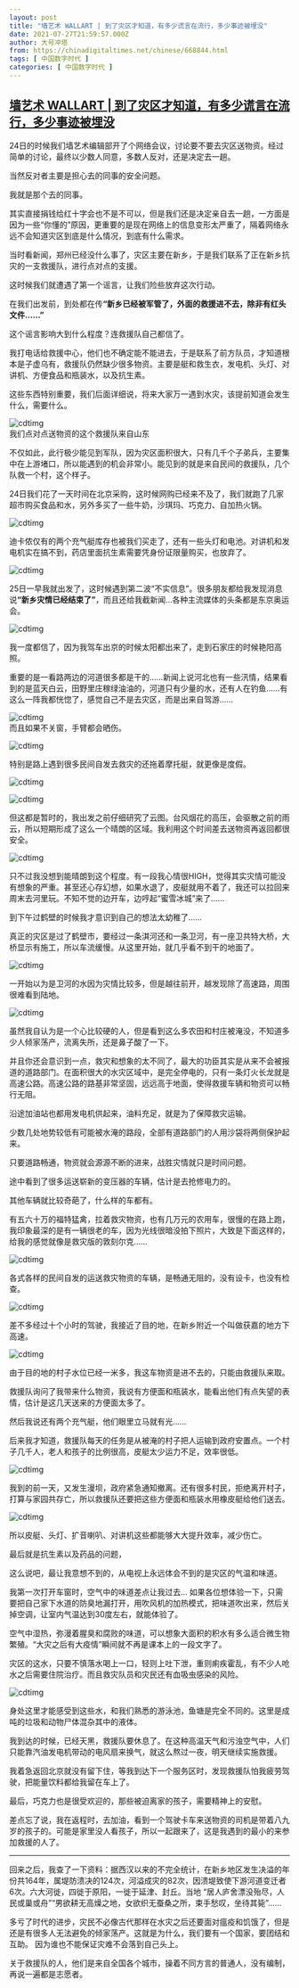 ```yaml
---
layout: post
title: "墙艺术 WALLART | 到了灾区才知道，有多少谎言在流行，多少事迹被埋没"
date: 2021-07-27T21:59:57.000Z
author: 大号冲塔
from: https://chinadigitaltimes.net/chinese/668844.html
tags: [ 中国数字时代 ]
categories: [ 中国数字时代 ]
---
```

<!--1627423197000-->
[墙艺术 WALLART | 到了灾区才知道，有多少谎言在流行，多少事迹被埋没](https://chinadigitaltimes.net/chinese/668844.html)
------

<div>
<p>24日的时候我们墙艺术编辑部开了个网络会议，讨论要不要去灾区送物资。经过简单的讨论，最终以少数人同意，多数人反对，还是决定去一趟。</p><p>当然反对者主要是担心去的同事的安全问题。</p><p>我就是那个去的同事。</p><p>其实直接捐钱给红十字会也不是不可以，但是我们还是决定亲自去一趟，一方面是因为一些“你懂的”原因，更重要的是现在网络上的信息变形太严重了，隔着网络永远不会知道灾区到底是什么情况，到底有什么需求。</p><p>当时看新闻，郑州已经没什么事了，灾区主要在新乡，于是我们联系了正在新乡抗灾的一支救援队，进行点对点的支援。</p><p>这时候我们就遭遇了第一个谣言，让我们险些放弃这次行动。</p><p>在我们出发前，到处都在传<strong>“新乡已经被军管了，外面的救援进不去，除非有红头文件……”</strong></p><p>这个谣言影响大到什么程度？连救援队自己都信了。</p><p>我打电话给救援中心，他们也不确定能不能进去，于是联系了前方队员，才知道根本是子虚乌有，救援队仍然缺少很多物资。主要是艇和救生衣，发电机、头灯、对讲机、方便食品和瓶装水，以及抗生素。</p><p>这些东西特别重要，我们后面详细说，将来大家万一遇到水灾，该提前知道会发生什么，需要什么。</p><p><img src="https://chinadigitaltimes.net/chinese/files/2021/07/post-668844-610081e045f3e." alt="cdtimg" /><br />我们点对点送物资的这个救援队来自山东 </p><p>不仅如此，此行极少能见到军队，因为灾区面积很大，只有几千个子弟兵，主要集中在上游堵口，所以能遇到的机会非常小。能见到的就是来自民间的救援队，几个队救一个村，这个样子。</p><p>24日我们花了一天时间在北京采购，这时候网购已经来不及了，我们就跑了几家超市购买食品和水，另外多买了一些牛奶，沙琪玛、巧克力、自加热火锅。</p><p><img src="https://chinadigitaltimes.net/chinese/files/2021/07/post-668844-610081e294197." alt="cdtimg" /></p><p>迪卡侬仅有的两个充气艇库存也被我们买走了，还有一些头灯和电池。对讲机和发电机实在搞不到，药店里面抗生素需要凭身份证限量购买，也放弃了。</p><p><img src="https://chinadigitaltimes.net/chinese/files/2021/07/post-668844-610081e49ff05." alt="cdtimg" /></p><p>25日一早我就出发了，这时候遇到第二波“不实信息”。很多朋友都给我发现消息说<strong>“新乡灾情已经结束了”</strong>，而且还给我截新闻…各种主流媒体的头条都是东京奥运会。</p><p><img src="https://chinadigitaltimes.net/chinese/files/2021/07/post-668844-610081e6d0824." alt="cdtimg" /></p><p>我一度都信了，因为我驾车出京的时候太阳都出来了，走到石家庄的时候艳阳高照。</p><p>重要的是一看路两边的河道很多都是干的……新闻上说河北也有一些汛情，结果看到的是蓝天白云，田野里庄稼绿油油的，河道只有少量的水，还有人在钓鱼……有这么一阵我都恍惚了，感觉自己不是去灾区，而是出来自驾游……</p><p><img src="https://chinadigitaltimes.net/chinese/files/2021/07/post-668844-610081e947573." alt="cdtimg" /><br />而且如果不关窗，手臂都会晒伤。 </p><p><img src="https://chinadigitaltimes.net/chinese/files/2021/07/post-668844-610081eb2adad." alt="cdtimg" /></p><p>特别是路上遇到很多民间自发去救灾的还拖着摩托艇，就更像是度假。</p><p><img src="https://chinadigitaltimes.net/chinese/files/2021/07/post-668844-610081ed9663c." alt="cdtimg" /></p><p><img src="https://chinadigitaltimes.net/chinese/files/2021/07/post-668844-610081eff06cf." alt="cdtimg" /></p><p>但这都是暂时的，我出发之前仔细研究了云图。台风烟花的高压，会驱散之前的雨云，所以短期形成了这么一个晴朗的区域。我利用这个时间差去送物资再返回都很安全。</p><p><img src="https://chinadigitaltimes.net/chinese/files/2021/07/post-668844-610081f3303b7.png" alt="cdtimg" /></p><p>只不过我没想到能晴朗到这个程度。有一段我心情很HIGH，觉得其实灾情可能没有想象的严重。甚至还心存幻想，如果水退了，皮艇就用不着了，我还可以拉回来周末去河里玩。不知不觉的边开车，边哼起“蜜雪冰城”来了……</p><p>到下午过鹤壁的时候我才意识到自己的想法太幼稚了……</p><p>真正的灾区是过了鹤壁市，要经过一条淇河还和一条卫河，有一座卫共特大桥，大桥显示有施工，所以车流缓慢。从这里开始，就几乎看不到干的地面了。</p><p><img src="https://chinadigitaltimes.net/chinese/files/2021/07/post-668844-610081f4c2a90.png" alt="cdtimg" /></p><p>一开始以为是卫河的水因为灾情比较多，但是越往前开，越发现除了高速路，周围很难看到陆地。</p><p><img src="https://chinadigitaltimes.net/chinese/files/2021/07/post-668844-610081ff61657.gif" alt="cdtimg" /></p><p>虽然我自认为是一个心比较硬的人，但是看到这么多农田和村庄被淹没，不知道多少人倾家荡产，流离失所，还是鼻子酸了一下。</p><p>并且你还会意识到一点，救灾和想象的太不同了，最大的功臣其实是从来不会被报道的道路部门。在面积很大的水灾区域中，是完全停电的，只有一条灯火长龙就是高速公路。高速公路的路基非常坚固，远远高于地面，使得救援车辆和物资可以畅行无阻。</p><p>沿途加油站也都用发电机供起来，油料充足，就是为了保障救灾运输。</p><p>少数几处地势较低有可能被水淹的路段，全部有道路部门的人用沙袋将两侧保护起来。</p><p>只要道路畅通，物资就会源源不断的进来，战胜灾情就只是时间问题。</p><p>途中看到了很多运送崭新的变压器的车辆，估计是去抢修电力的。</p><p>其他车辆就比较奇葩了，什么样的车都有。</p><p>有五六十万的福特猛禽，拉着救灾物资，也有几万元的农用车，很慢的在路上跑，我印象最深的是有一辆很老的车，因为光线很暗没拍下照片，大致是下面这样的，给我的感觉就像是救灾版的敦刻尔克……</p><p><img src="https://chinadigitaltimes.net/chinese/files/2021/07/post-668844-6100820270f51.png" alt="cdtimg" /></p><p>各式各样的民间自发的运送救灾物资的车辆，是畅通无阻的，没有设卡，也没有检查。</p><p><img src="https://chinadigitaltimes.net/chinese/files/2021/07/post-668844-6100820453ded." alt="cdtimg" /></p><p>差不多经过十个小时的驾驶，我接近了目的地，在新乡附近一个叫做获嘉的地方下高速。</p><p><img src="https://chinadigitaltimes.net/chinese/files/2021/07/post-668844-6100820636bcc." alt="cdtimg" /></p><p>由于目的地的村子水位已经一米多，我这车物资是进不去的，只能由救援队来取。</p><p>救援队询问了我带来什么物资，我说有方便面和瓶装水，能看出他们有点失望的表情，估计是这几天送来的方便面太多了。</p><p>然后我说还有两个充气艇，他们眼里立马就有光……</p><p>后来我才知道，救援队每天的任务是从被淹的村子把人运输到政府安置点。一个村子几千人，老人和孩子的比例很高，皮艇太少运力不足，效率很低。</p><p><img src="https://chinadigitaltimes.net/chinese/files/2021/07/post-668844-610082086bfb8." alt="cdtimg" /></p><p>我到的前一天，又发生漫坝，政府紧急通知撤离。还有很多村民，拒绝离开村子，打算与家园共存亡，所以救援队还要把这些方便面和瓶装水用橡皮艇给他们送去。</p><p><img src="https://chinadigitaltimes.net/chinese/files/2021/07/post-668844-610082174c10d.gif" alt="cdtimg" /></p><p>所以皮艇、头灯、扩音喇叭、对讲机这些都能够大大提升效率，减少伤亡。</p><p>最后就是抗生素以及药品的问题，</p><p>这么说吧，最让我意想不到的，从电视上永远体会不到的是灾区的气温和味道。</p><p>我第一次打开车窗时，空气中的味道差点让我过去… 如果各位想体验一下，只需要把自己家下水道的防臭地漏打开，用吹风机的加热模式，把味道吹出来，然后关掉空调，让室内气温达到30度左右，就能体验了。</p><p>空气中湿热，弥漫着腥臭和腐败的味道，可以想象大面积的积水有多么适合微生物繁殖。“大灾之后有大疫情”瞬间就不再是课本上的一段文字了。</p><p>灾区的这水，只要不慎落水喝上一口，轻则上吐下泄，重则痢疾霍乱，有不少人呛水之后需要住院治疗。而且救灾队员和灾民还有血吸虫感染的风险。</p><p><img src="https://chinadigitaltimes.net/chinese/files/2021/07/post-668844-61008219322b6." alt="cdtimg" /></p><p>身处这里才能感受到这些水，和我们熟悉的游泳池，鱼塘是完全不同的。这里是成吨的垃圾和动物尸体混杂其中的液体。</p><p>我到达的时候，已经天黑，救援队要休息了。在这种高温天气和污浊空气中，人们只能靠汽油发电机带动的电风扇来换气，就这么熬过一夜，明天继续实施救援。</p><p>我着急返回北京就没有留下住，等我到达下一个服务区时，发现救援队怕我疲劳驾驶，把能量饮料都给我留在车上了。</p><p>最后，巧克力也是很受欢迎的，那些被迫离家的孩子，需要精神上的安慰。</p><p>差点忘了说，我在返程时，去加油，看到一个驾驶卡车来送物资的司机是带着八九岁的孩子的。可能是家里没人看孩子，所以一起跟来了，这是我遇到的最小的来参加救援的人了。</p><hr /><p>回来之后，我查了一下资料：据西汉以来的不完全统计，在新乡地区发生决溢的年份共164年，属堤防溃决的124次，河溢成灾的82次，因溃堤致使下游河道变迁者6次。六大河徙，四徙于原阳，一徙于延津、封丘。当地 “居人庐舍漂没殆尽，人民或巢或舟”“男欲耕无高燥之地，女欲织无蚕桑之所，束手愁叹，坐待其毙”……</p><p>多亏了时代的进步，灾民不必像古代那样在水灾之后还要面对瘟疫和饥饿了，但是还是有很多人无法避免的倾家荡产。这就是为什么，我们要有一个国家，要团结和互助。 因为谁也不能保证灾难不会落到自己头上。</p><p>关于救援队的人，他们是来自全国各个城市，操着不同方言的普通人，没有编制，再说一遍都是志愿者。</p>
</div>
